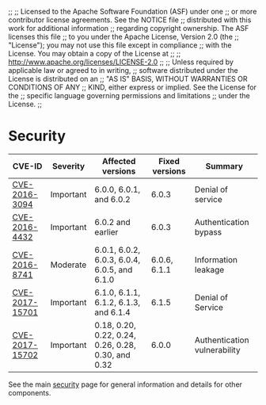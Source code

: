 ;;
;; Licensed to the Apache Software Foundation (ASF) under one
;; or more contributor license agreements.  See the NOTICE file
;; distributed with this work for additional information
;; regarding copyright ownership.  The ASF licenses this file
;; to you under the Apache License, Version 2.0 (the
;; "License"); you may not use this file except in compliance
;; with the License.  You may obtain a copy of the License at
;; 
;;   http://www.apache.org/licenses/LICENSE-2.0
;; 
;; Unless required by applicable law or agreed to in writing,
;; software distributed under the License is distributed on an
;; "AS IS" BASIS, WITHOUT WARRANTIES OR CONDITIONS OF ANY
;; KIND, either express or implied.  See the License for the
;; specific language governing permissions and limitations
;; under the License.
;;

# Security

| CVE-ID | Severity | Affected versions | Fixed versions | Summary |
| ------ | -------- | ----------------- | -------------- | ------- |
| [CVE-2016-3094](/cves/CVE-2016-3094.html) | Important | 6.0.0, 6.0.1, and 6.0.2 | 6.0.3 | Denial of service |
| [CVE-2016-4432](/cves/CVE-2016-4432.html) | Important | 6.0.2 and earlier | 6.0.3 | Authentication bypass |
| [CVE-2016-8741](/cves/CVE-2016-8741.html) | Moderate | 6.0.1, 6.0.2, 6.0.3, 6.0.4, 6.0.5, and 6.1.0 | 6.0.6, 6.1.1 | Information leakage |
| [CVE-2017-15701](/cves/CVE-2017-15701.html) | Important | 6.1.0, 6.1.1, 6.1.2, 6.1.3, and 6.1.4 | 6.1.5 | Denial of Service |
| [CVE-2017-15702](/cves/CVE-2017-15702.html) | Important | 0.18, 0.20, 0.22, 0.24, 0.26, 0.28, 0.30, and 0.32 | 6.0.0 | Authentication vulnerability |

See the main [security](/security.html) page for general
information and details for other components.
